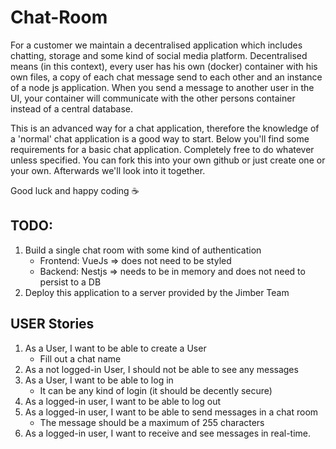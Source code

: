 # Chat-Room
For a customer we maintain a decentralised application which includes chatting, storage and some kind of social media platform. Decentralised means (in this context), every user has his own (docker) container with his own files, a copy of each chat message send to each other and an instance of a node js application. When you send a message to another user in the UI, your container will communicate with the other persons container instead of a central database.

This is an advanced way for a chat application, therefore the knowledge of a 'normal' chat application is a good way to start. Below you'll find some requirements for a basic chat application. Completely free to do whatever unless specified. You can fork this into your own github or just create one or your own. Afterwards we'll look into it together.

Good luck and happy coding ☕

## TODO: 
1. Build a single chat room with some kind of authentication
     - Frontend: VueJs => does not need to be styled
     - Backend: Nestjs => needs to be in memory and does not need to persist to a DB
2. Deploy this application to a server provided by the Jimber Team

## USER Stories
1. As a User, I want to be able to create a User 
     - Fill out a chat name
2. As a not logged-in User, I should not be able to see any messages
3. As a User, I want to be able to log in
     - It can be any kind of login (it should be decently secure)
4. As a logged-in user, I want to be able to log out
5. As a logged-in user, I want to be able to send messages in a chat room
     - The message should be a maximum of 255 characters
7. As a logged-in user, I want to receive and see messages in real-time.
